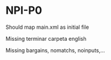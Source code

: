 # NPI-P0

Should map main.xml as initial file 

Missing terminar carpeta english

Missing bargains, nomatchs, noinputs,...
